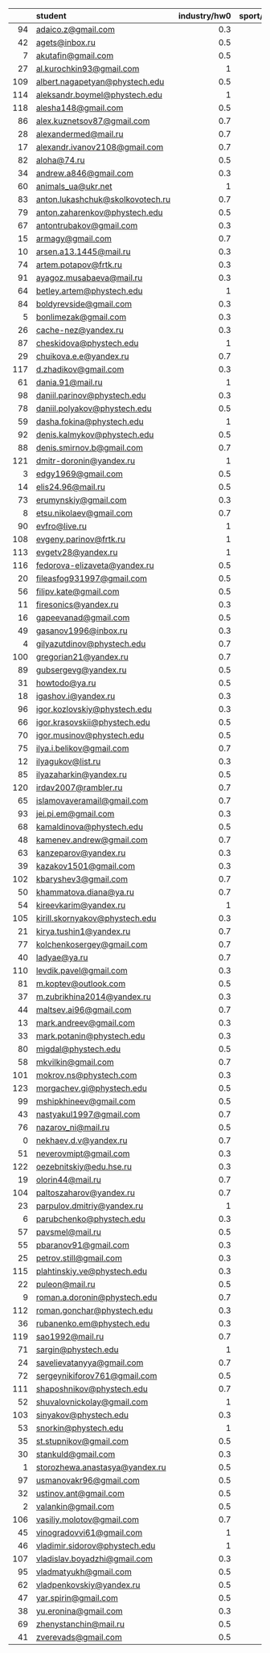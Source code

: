 |     | student                          |   industry/hw0 |   sport/hw0 |   trends/hw0 |   industry_result |   sport_result |   trends_result |
|----:|:---------------------------------|---------------:|------------:|-------------:|------------------:|---------------:|----------------:|
|  94 | adaico.z@gmail.com               |            0.3 |           0 |            0 |               0.3 |           0.03 |            0.03 |
|  42 | agets@inbox.ru                   |            0.5 |           0 |            0 |               0.5 |           0.05 |            0.05 |
|   7 | akutafin@gmail.com               |            0.5 |           0 |            0 |               0.5 |           0.05 |            0.05 |
|  27 | al.kurochkin93@gmail.com         |            1   |           0 |            0 |               1   |           0.1  |            0.1  |
| 109 | albert.nagapetyan@phystech.edu   |            0.5 |           0 |            0 |               0.5 |           0.05 |            0.05 |
| 114 | aleksandr.boymel@phystech.edu    |            1   |           0 |            0 |               1   |           0.1  |            0.1  |
| 118 | alesha148@gmail.com              |            0.5 |           0 |            0 |               0.5 |           0.05 |            0.05 |
|  86 | alex.kuznetsov87@gmail.com       |            0.7 |           0 |            0 |               0.7 |           0.07 |            0.07 |
|  28 | alexandermed@mail.ru             |            0.7 |           0 |            0 |               0.7 |           0.07 |            0.07 |
|  17 | alexandr.ivanov2108@gmail.com    |            0.7 |           0 |            0 |               0.7 |           0.07 |            0.07 |
|  82 | aloha@74.ru                      |            0.5 |           0 |            0 |               0.5 |           0.05 |            0.05 |
|  34 | andrew.a846@gmail.com            |            0.3 |           0 |            0 |               0.3 |           0.03 |            0.03 |
|  60 | animals_ua@ukr.net               |            1   |           0 |            0 |               1   |           0.1  |            0.1  |
|  83 | anton.lukashchuk@skolkovotech.ru |            0.7 |           0 |            0 |               0.7 |           0.07 |            0.07 |
|  79 | anton.zaharenkov@phystech.edu    |            0.5 |           0 |            0 |               0.5 |           0.05 |            0.05 |
|  67 | antontrubakov@gmail.com          |            0.3 |           0 |            0 |               0.3 |           0.03 |            0.03 |
|  15 | armagy@gmail.com                 |            0.7 |           0 |            0 |               0.7 |           0.07 |            0.07 |
|  10 | arsen.a13.1445@mail.ru           |            0.3 |           0 |            0 |               0.3 |           0.03 |            0.03 |
|  74 | artem.potapov@frtk.ru            |            0.3 |           0 |            0 |               0.3 |           0.03 |            0.03 |
|  91 | ayagoz.musabaeva@mail.ru         |            0.3 |           0 |            0 |               0.3 |           0.03 |            0.03 |
|  64 | betley.artem@phystech.edu        |            1   |           0 |            0 |               1   |           0.1  |            0.1  |
|  84 | boldyrevside@gmail.com           |            0.3 |           0 |            0 |               0.3 |           0.03 |            0.03 |
|   5 | bonlimezak@gmail.com             |            0.3 |           0 |            0 |               0.3 |           0.03 |            0.03 |
|  26 | cache-nez@yandex.ru              |            0.3 |           0 |            0 |               0.3 |           0.03 |            0.03 |
|  87 | cheskidova@phystech.edu          |            1   |           0 |            0 |               1   |           0.1  |            0.1  |
|  29 | chuikova.e.e@yandex.ru           |            0.7 |           0 |            0 |               0.7 |           0.07 |            0.07 |
| 117 | d.zhadikov@gmail.com             |            0.3 |           0 |            0 |               0.3 |           0.03 |            0.03 |
|  61 | dania.91@mail.ru                 |            1   |           0 |            0 |               1   |           0.1  |            0.1  |
|  98 | daniil.parinov@phystech.edu      |            0.3 |           0 |            0 |               0.3 |           0.03 |            0.03 |
|  78 | daniil.polyakov@phystech.edu     |            0.5 |           0 |            0 |               0.5 |           0.05 |            0.05 |
|  59 | dasha.fokina@phystech.edu        |            1   |           0 |            0 |               1   |           0.1  |            0.1  |
|  92 | denis.kalmykov@phystech.edu      |            0.5 |           0 |            0 |               0.5 |           0.05 |            0.05 |
|  88 | denis.smirnov.b@gmail.com        |            0.7 |           0 |            0 |               0.7 |           0.07 |            0.07 |
| 121 | dmitr-doronin@yandex.ru          |            1   |           0 |            0 |               1   |           0.1  |            0.1  |
|   3 | edgy1969@gmail.com               |            0.5 |           0 |            0 |               0.5 |           0.05 |            0.05 |
|  14 | elis24.96@mail.ru                |            0.5 |           0 |            0 |               0.5 |           0.05 |            0.05 |
|  73 | erumynskiy@gmail.com             |            0.3 |           0 |            0 |               0.3 |           0.03 |            0.03 |
|   8 | etsu.nikolaev@gmail.com          |            0.7 |           0 |            0 |               0.7 |           0.07 |            0.07 |
|  90 | evfro@live.ru                    |            1   |           0 |            0 |               1   |           0.1  |            0.1  |
| 108 | evgeny.parinov@frtk.ru           |            1   |           0 |            0 |               1   |           0.1  |            0.1  |
| 113 | evgetv28@yandex.ru               |            1   |           0 |            0 |               1   |           0.1  |            0.1  |
| 116 | fedorova-elizaveta@yandex.ru     |            0.5 |           0 |            0 |               0.5 |           0.05 |            0.05 |
|  20 | fileasfog931997@gmail.com        |            0.5 |           0 |            0 |               0.5 |           0.05 |            0.05 |
|  56 | filipv.kate@gmail.com            |            0.5 |           0 |            0 |               0.5 |           0.05 |            0.05 |
|  11 | firesonics@yandex.ru             |            0.3 |           0 |            0 |               0.3 |           0.03 |            0.03 |
|  16 | gapeevanad@gmail.com             |            0.5 |           0 |            0 |               0.5 |           0.05 |            0.05 |
|  49 | gasanov1996@inbox.ru             |            0.3 |           0 |            0 |               0.3 |           0.03 |            0.03 |
|   4 | gilyazutdinov@phystech.edu       |            0.7 |           0 |            0 |               0.7 |           0.07 |            0.07 |
| 100 | gregorian21@yandex.ru            |            0.7 |           0 |            0 |               0.7 |           0.07 |            0.07 |
|  89 | gubsergevg@yandex.ru             |            0.5 |           0 |            0 |               0.5 |           0.05 |            0.05 |
|  31 | howtodo@ya.ru                    |            0.5 |           0 |            0 |               0.5 |           0.05 |            0.05 |
|  18 | igashov.i@yandex.ru              |            0.3 |           0 |            0 |               0.3 |           0.03 |            0.03 |
|  96 | igor.kozlovskiy@phystech.edu     |            0.3 |           0 |            0 |               0.3 |           0.03 |            0.03 |
|  66 | igor.krasovskii@phystech.edu     |            0.5 |           0 |            0 |               0.5 |           0.05 |            0.05 |
|  70 | igor.musinov@phystech.edu        |            0.5 |           0 |            0 |               0.5 |           0.05 |            0.05 |
|  75 | ilya.i.belikov@gmail.com         |            0.7 |           0 |            0 |               0.7 |           0.07 |            0.07 |
|  12 | ilyagukov@list.ru                |            0.3 |           0 |            0 |               0.3 |           0.03 |            0.03 |
|  85 | ilyazaharkin@yandex.ru           |            0.5 |           0 |            0 |               0.5 |           0.05 |            0.05 |
| 120 | irdav2007@rambler.ru             |            0.7 |           0 |            0 |               0.7 |           0.07 |            0.07 |
|  65 | islamovaveramail@gmail.com       |            0.7 |           0 |            0 |               0.7 |           0.07 |            0.07 |
|  93 | jei.pi.em@gmail.com              |            0.3 |           0 |            0 |               0.3 |           0.03 |            0.03 |
|  68 | kamaldinova@phystech.edu         |            0.5 |           0 |            0 |               0.5 |           0.05 |            0.05 |
|  48 | kamenev.andrew@gmail.com         |            0.7 |           0 |            0 |               0.7 |           0.07 |            0.07 |
|  63 | kanzeparov@yandex.ru             |            0.3 |           0 |            0 |               0.3 |           0.03 |            0.03 |
|  39 | kazakov1501@gmail.com            |            0.3 |           0 |            0 |               0.3 |           0.03 |            0.03 |
| 102 | kbaryshev3@gmail.com             |            0.7 |           0 |            0 |               0.7 |           0.07 |            0.07 |
|  50 | khammatova.diana@ya.ru           |            0.7 |           0 |            0 |               0.7 |           0.07 |            0.07 |
|  54 | kireevkarim@yandex.ru            |            1   |           0 |            0 |               1   |           0.1  |            0.1  |
| 105 | kirill.skornyakov@phystech.edu   |            0.3 |           0 |            0 |               0.3 |           0.03 |            0.03 |
|  21 | kirya.tushin1@yandex.ru          |            0.7 |           0 |            0 |               0.7 |           0.07 |            0.07 |
|  77 | kolchenkosergey@gmail.com        |            0.7 |           0 |            0 |               0.7 |           0.07 |            0.07 |
|  40 | ladyae@ya.ru                     |            0.7 |           0 |            0 |               0.7 |           0.07 |            0.07 |
| 110 | levdik.pavel@gmail.com           |            0.3 |           0 |            0 |               0.3 |           0.03 |            0.03 |
|  81 | m.koptev@outlook.com             |            0.5 |           0 |            0 |               0.5 |           0.05 |            0.05 |
|  37 | m.zubrikhina2014@yandex.ru       |            0.3 |           0 |            0 |               0.3 |           0.03 |            0.03 |
|  44 | maltsev.ai96@gmail.com           |            0.7 |           0 |            0 |               0.7 |           0.07 |            0.07 |
|  13 | mark.andreev@gmail.com           |            0.3 |           0 |            0 |               0.3 |           0.03 |            0.03 |
|  33 | mark.potanin@phystech.edu        |            0.3 |           0 |            0 |               0.3 |           0.03 |            0.03 |
|  80 | migdal@phystech.edu              |            0.5 |           0 |            0 |               0.5 |           0.05 |            0.05 |
|  58 | mkvilkin@gmail.com               |            0.7 |           0 |            0 |               0.7 |           0.07 |            0.07 |
| 101 | mokrov.ns@phystech.com           |            0.3 |           0 |            0 |               0.3 |           0.03 |            0.03 |
| 123 | morgachev.gi@phystech.edu        |            0.5 |           0 |            0 |               0.5 |           0.05 |            0.05 |
|  99 | mshipkhineev@gmail.com           |            0.5 |           0 |            0 |               0.5 |           0.05 |            0.05 |
|  43 | nastyakul1997@gmail.com          |            0.7 |           0 |            0 |               0.7 |           0.07 |            0.07 |
|  76 | nazarov_ni@mail.ru               |            0.5 |           0 |            0 |               0.5 |           0.05 |            0.05 |
|   0 | nekhaev.d.v@yandex.ru            |            0.7 |           0 |            0 |               0.7 |           0.07 |            0.07 |
|  51 | neverovmipt@gmail.com            |            0.3 |           0 |            0 |               0.3 |           0.03 |            0.03 |
| 122 | oezebnitskiy@edu.hse.ru          |            0.3 |           0 |            0 |               0.3 |           0.03 |            0.03 |
|  19 | olorin44@mail.ru                 |            0.7 |           0 |            0 |               0.7 |           0.07 |            0.07 |
| 104 | paltoszaharov@yandex.ru          |            0.7 |           0 |            0 |               0.7 |           0.07 |            0.07 |
|  23 | parpulov.dmitriy@yandex.ru       |            1   |           0 |            0 |               1   |           0.1  |            0.1  |
|   6 | parubchenko@phystech.edu         |            0.3 |           0 |            0 |               0.3 |           0.03 |            0.03 |
|  57 | pavsmel@mail.ru                  |            0.5 |           0 |            0 |               0.5 |           0.05 |            0.05 |
|  55 | pbaranov91@gmail.com             |            0.3 |           0 |            0 |               0.3 |           0.03 |            0.03 |
|  25 | petrov.still@gmail.com           |            0.3 |           0 |            0 |               0.3 |           0.03 |            0.03 |
| 115 | plahtinskiy.ve@phystech.edu      |            0.3 |           0 |            0 |               0.3 |           0.03 |            0.03 |
|  22 | puleon@mail.ru                   |            0.5 |           0 |            0 |               0.5 |           0.05 |            0.05 |
|   9 | roman.a.doronin@phystech.edu     |            0.7 |           0 |            0 |               0.7 |           0.07 |            0.07 |
| 112 | roman.gonchar@phystech.edu       |            0.3 |           0 |            0 |               0.3 |           0.03 |            0.03 |
|  36 | rubanenko.em@phystech.edu        |            0.3 |           0 |            0 |               0.3 |           0.03 |            0.03 |
| 119 | sao1992@mail.ru                  |            0.7 |           0 |            0 |               0.7 |           0.07 |            0.07 |
|  71 | sargin@phystech.edu              |            1   |           0 |            0 |               1   |           0.1  |            0.1  |
|  24 | savelievatanyya@gmail.com        |            0.7 |           0 |            0 |               0.7 |           0.07 |            0.07 |
|  72 | sergeynikiforov761@gmail.com     |            0.5 |           0 |            0 |               0.5 |           0.05 |            0.05 |
| 111 | shaposhnikov@phystech.edu        |            0.7 |           0 |            0 |               0.7 |           0.07 |            0.07 |
|  52 | shuvalovnickolay@gmail.com       |            1   |           0 |            0 |               1   |           0.1  |            0.1  |
| 103 | sinyakov@phystech.edu            |            0.3 |           0 |            0 |               0.3 |           0.03 |            0.03 |
|  53 | snorkin@phystech.edu             |            1   |           0 |            0 |               1   |           0.1  |            0.1  |
|  35 | st.stupnikov@gmail.com           |            0.5 |           0 |            0 |               0.5 |           0.05 |            0.05 |
|  30 | stankuld@gmail.com               |            0.3 |           0 |            0 |               0.3 |           0.03 |            0.03 |
|   1 | storozhewa.anastasya@yandex.ru   |            0.5 |           0 |            0 |               0.5 |           0.05 |            0.05 |
|  97 | usmanovakr96@gmail.com           |            0.5 |           0 |            0 |               0.5 |           0.05 |            0.05 |
|  32 | ustinov.ant@gmail.com            |            0.5 |           0 |            0 |               0.5 |           0.05 |            0.05 |
|   2 | valankin@gmail.com               |            0.5 |           0 |            0 |               0.5 |           0.05 |            0.05 |
| 106 | vasiliy.molotov@gmail.com        |            0.7 |           0 |            0 |               0.7 |           0.07 |            0.07 |
|  45 | vinogradovvi61@gmail.com         |            1   |           0 |            0 |               1   |           0.1  |            0.1  |
|  46 | vladimir.sidorov@phystech.edu    |            1   |           0 |            0 |               1   |           0.1  |            0.1  |
| 107 | vladislav.boyadzhi@gmail.com     |            0.3 |           0 |            0 |               0.3 |           0.03 |            0.03 |
|  95 | vladmatyukh@gmail.com            |            0.5 |           0 |            0 |               0.5 |           0.05 |            0.05 |
|  62 | vladpenkovskiy@yandex.ru         |            0.5 |           0 |            0 |               0.5 |           0.05 |            0.05 |
|  47 | yar.spirin@gmail.com             |            0.5 |           0 |            0 |               0.5 |           0.05 |            0.05 |
|  38 | yu.eronina@gmail.com             |            0.3 |           0 |            0 |               0.3 |           0.03 |            0.03 |
|  69 | zhenystanchin@mail.ru            |            0.5 |           0 |            0 |               0.5 |           0.05 |            0.05 |
|  41 | zverevads@gmail.com              |            0.5 |           0 |            0 |               0.5 |           0.05 |            0.05 |
